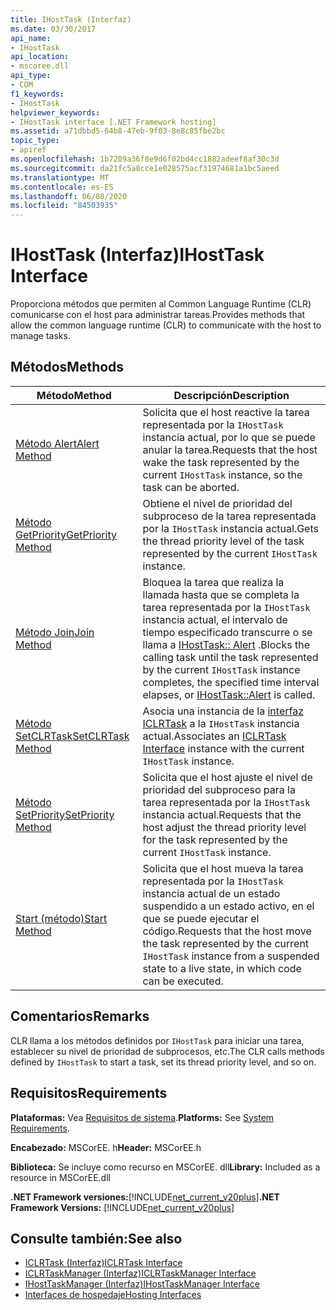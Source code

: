 ```yaml
---
title: IHostTask (Interfaz)
ms.date: 03/30/2017
api_name:
- IHostTask
api_location:
- mscoree.dll
api_type:
- COM
f1_keywords:
- IHostTask
helpviewer_keywords:
- IHostTask interface [.NET Framework hosting]
ms.assetid: a71dbbd5-64b8-47eb-9f03-8e8c85fbe2bc
topic_type:
- apiref
ms.openlocfilehash: 1b7209a36f8e9d6f02bd4cc1882adeef8af30c3d
ms.sourcegitcommit: da21fc5a8cce1e028575acf31974681a1bc5aeed
ms.translationtype: MT
ms.contentlocale: es-ES
ms.lasthandoff: 06/08/2020
ms.locfileid: "84503935"
---
```

# <a name="ihosttask-interface"></a><span data-ttu-id="f7f6a-102">IHostTask (Interfaz)</span><span class="sxs-lookup"><span data-stu-id="f7f6a-102">IHostTask Interface</span></span>
<span data-ttu-id="f7f6a-103">Proporciona métodos que permiten al Common Language Runtime (CLR) comunicarse con el host para administrar tareas.</span><span class="sxs-lookup"><span data-stu-id="f7f6a-103">Provides methods that allow the common language runtime (CLR) to communicate with the host to manage tasks.</span></span>  
  
## <a name="methods"></a><span data-ttu-id="f7f6a-104">Métodos</span><span class="sxs-lookup"><span data-stu-id="f7f6a-104">Methods</span></span>  
  
|<span data-ttu-id="f7f6a-105">Método</span><span class="sxs-lookup"><span data-stu-id="f7f6a-105">Method</span></span>|<span data-ttu-id="f7f6a-106">Descripción</span><span class="sxs-lookup"><span data-stu-id="f7f6a-106">Description</span></span>|  
|------------|-----------------|  
|[<span data-ttu-id="f7f6a-107">Método Alert</span><span class="sxs-lookup"><span data-stu-id="f7f6a-107">Alert Method</span></span>](ihosttask-alert-method.md)|<span data-ttu-id="f7f6a-108">Solicita que el host reactive la tarea representada por la `IHostTask` instancia actual, por lo que se puede anular la tarea.</span><span class="sxs-lookup"><span data-stu-id="f7f6a-108">Requests that the host wake the task represented by the current `IHostTask` instance, so the task can be aborted.</span></span>|  
|[<span data-ttu-id="f7f6a-109">Método GetPriority</span><span class="sxs-lookup"><span data-stu-id="f7f6a-109">GetPriority Method</span></span>](ihosttask-getpriority-method.md)|<span data-ttu-id="f7f6a-110">Obtiene el nivel de prioridad del subproceso de la tarea representada por la `IHostTask` instancia actual.</span><span class="sxs-lookup"><span data-stu-id="f7f6a-110">Gets the thread priority level of the task represented by the current `IHostTask` instance.</span></span>|  
|[<span data-ttu-id="f7f6a-111">Método Join</span><span class="sxs-lookup"><span data-stu-id="f7f6a-111">Join Method</span></span>](ihosttask-join-method.md)|<span data-ttu-id="f7f6a-112">Bloquea la tarea que realiza la llamada hasta que se completa la tarea representada por la `IHostTask` instancia actual, el intervalo de tiempo especificado transcurre o se llama a [IHostTask:: Alert](ihosttask-alert-method.md) .</span><span class="sxs-lookup"><span data-stu-id="f7f6a-112">Blocks the calling task until the task represented by the current `IHostTask` instance completes, the specified time interval elapses, or [IHostTask::Alert](ihosttask-alert-method.md) is called.</span></span>|  
|[<span data-ttu-id="f7f6a-113">Método SetCLRTask</span><span class="sxs-lookup"><span data-stu-id="f7f6a-113">SetCLRTask Method</span></span>](ihosttask-setclrtask-method.md)|<span data-ttu-id="f7f6a-114">Asocia una instancia de la [interfaz ICLRTask](iclrtask-interface.md) a la `IHostTask` instancia actual.</span><span class="sxs-lookup"><span data-stu-id="f7f6a-114">Associates an [ICLRTask Interface](iclrtask-interface.md) instance with the current `IHostTask` instance.</span></span>|  
|[<span data-ttu-id="f7f6a-115">Método SetPriority</span><span class="sxs-lookup"><span data-stu-id="f7f6a-115">SetPriority Method</span></span>](ihosttask-setpriority-method.md)|<span data-ttu-id="f7f6a-116">Solicita que el host ajuste el nivel de prioridad del subproceso para la tarea representada por la `IHostTask` instancia actual.</span><span class="sxs-lookup"><span data-stu-id="f7f6a-116">Requests that the host adjust the thread priority level for the task represented by the current `IHostTask` instance.</span></span>|  
|[<span data-ttu-id="f7f6a-117">Start (método)</span><span class="sxs-lookup"><span data-stu-id="f7f6a-117">Start Method</span></span>](ihosttask-start-method.md)|<span data-ttu-id="f7f6a-118">Solicita que el host mueva la tarea representada por la `IHostTask` instancia actual de un estado suspendido a un estado activo, en el que se puede ejecutar el código.</span><span class="sxs-lookup"><span data-stu-id="f7f6a-118">Requests that the host move the task represented by the current `IHostTask` instance from a suspended state to a live state, in which code can be executed.</span></span>|  
  
## <a name="remarks"></a><span data-ttu-id="f7f6a-119">Comentarios</span><span class="sxs-lookup"><span data-stu-id="f7f6a-119">Remarks</span></span>  
 <span data-ttu-id="f7f6a-120">CLR llama a los métodos definidos por `IHostTask` para iniciar una tarea, establecer su nivel de prioridad de subprocesos, etc.</span><span class="sxs-lookup"><span data-stu-id="f7f6a-120">The CLR calls methods defined by `IHostTask` to start a task, set its thread priority level, and so on.</span></span>  
  
## <a name="requirements"></a><span data-ttu-id="f7f6a-121">Requisitos</span><span class="sxs-lookup"><span data-stu-id="f7f6a-121">Requirements</span></span>  
 <span data-ttu-id="f7f6a-122">**Plataformas:** Vea [Requisitos de sistema](../../get-started/system-requirements.md).</span><span class="sxs-lookup"><span data-stu-id="f7f6a-122">**Platforms:** See [System Requirements](../../get-started/system-requirements.md).</span></span>  
  
 <span data-ttu-id="f7f6a-123">**Encabezado:** MSCorEE. h</span><span class="sxs-lookup"><span data-stu-id="f7f6a-123">**Header:** MSCorEE.h</span></span>  
  
 <span data-ttu-id="f7f6a-124">**Biblioteca:** Se incluye como recurso en MSCorEE. dll</span><span class="sxs-lookup"><span data-stu-id="f7f6a-124">**Library:** Included as a resource in MSCorEE.dll</span></span>  
  
 <span data-ttu-id="f7f6a-125">**.NET Framework versiones:**[!INCLUDE[net_current_v20plus](../../../../includes/net-current-v20plus-md.md)]</span><span class="sxs-lookup"><span data-stu-id="f7f6a-125">**.NET Framework Versions:** [!INCLUDE[net_current_v20plus](../../../../includes/net-current-v20plus-md.md)]</span></span>  
  
## <a name="see-also"></a><span data-ttu-id="f7f6a-126">Consulte también:</span><span class="sxs-lookup"><span data-stu-id="f7f6a-126">See also</span></span>

- [<span data-ttu-id="f7f6a-127">ICLRTask (Interfaz)</span><span class="sxs-lookup"><span data-stu-id="f7f6a-127">ICLRTask Interface</span></span>](iclrtask-interface.md)
- [<span data-ttu-id="f7f6a-128">ICLRTaskManager (Interfaz)</span><span class="sxs-lookup"><span data-stu-id="f7f6a-128">ICLRTaskManager Interface</span></span>](iclrtaskmanager-interface.md)
- [<span data-ttu-id="f7f6a-129">IHostTaskManager (Interfaz)</span><span class="sxs-lookup"><span data-stu-id="f7f6a-129">IHostTaskManager Interface</span></span>](ihosttaskmanager-interface.md)
- [<span data-ttu-id="f7f6a-130">Interfaces de hospedaje</span><span class="sxs-lookup"><span data-stu-id="f7f6a-130">Hosting Interfaces</span></span>](hosting-interfaces.md)
